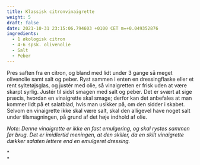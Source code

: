 ```yaml
---
title: Klassisk citronvinaigrette
weight: 5
draft: false
date: 2021-10-31 23:15:06.794603 +0100 CET m=+0.049352876
ingredients:
  - 1 økologisk citron
  - 4-6 spsk. olivenolie
  - Salt
  - Peber
---
```




Pres saften fra en citron, og bland med lidt under 3 gange så meget
olivenolie samt salt og peber. Ryst sammen i enten en dressingflaske
eller et rent syltetøjsglas, og justér med olie, så vinaigretten er
frisk uden at være skarpt syrlig. Justér til sidst smagen med salt og
peber. Det er svært at sige præcis, hvordan en vinaigrette skal smage;
derfor kan det anbefales at man kommer lidt på et salatblad, hvis man
usikker på, om den sidder i skabet. Selvom en vinaigrette ikke skal være
salt, skal den alligevel have noget salt under tilsmagningen, på grund
af det høje indhold af olie.

*Note: Denne vinaigrette er ikke en fast emulgering, og skal rystes
sammen før brug. Det er imidlertid meningen, at den skiller, da en skilt
vinaigrette dækker salaten lettere end en emulgeret dressing.*

*\
*


